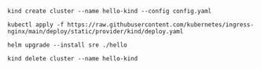 
`kind create cluster --name hello-kind --config config.yaml`

`kubectl apply -f https://raw.githubusercontent.com/kubernetes/ingress-nginx/main/deploy/static/provider/kind/deploy.yaml`

`helm upgrade --install sre ./hello`

`kind delete cluster --name hello-kind`
